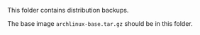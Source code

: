 This folder contains distribution backups.

The base image `archlinux-base.tar.gz` should be in this folder.